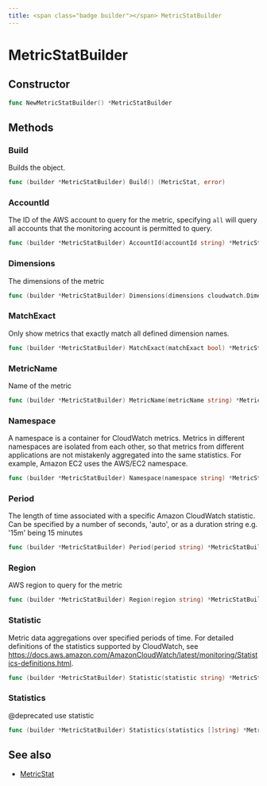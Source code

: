 ```yaml
---
title: <span class="badge builder"></span> MetricStatBuilder
---
```

# <span class="badge builder"></span> MetricStatBuilder

## Constructor

```go
func NewMetricStatBuilder() *MetricStatBuilder
```
## Methods

### <span class="badge object-method"></span> Build

Builds the object.

```go
func (builder *MetricStatBuilder) Build() (MetricStat, error)
```

### <span class="badge object-method"></span> AccountId

The ID of the AWS account to query for the metric, specifying `all` will query all accounts that the monitoring account is permitted to query.

```go
func (builder *MetricStatBuilder) AccountId(accountId string) *MetricStatBuilder
```

### <span class="badge object-method"></span> Dimensions

The dimensions of the metric

```go
func (builder *MetricStatBuilder) Dimensions(dimensions cloudwatch.Dimensions) *MetricStatBuilder
```

### <span class="badge object-method"></span> MatchExact

Only show metrics that exactly match all defined dimension names.

```go
func (builder *MetricStatBuilder) MatchExact(matchExact bool) *MetricStatBuilder
```

### <span class="badge object-method"></span> MetricName

Name of the metric

```go
func (builder *MetricStatBuilder) MetricName(metricName string) *MetricStatBuilder
```

### <span class="badge object-method"></span> Namespace

A namespace is a container for CloudWatch metrics. Metrics in different namespaces are isolated from each other, so that metrics from different applications are not mistakenly aggregated into the same statistics. For example, Amazon EC2 uses the AWS/EC2 namespace.

```go
func (builder *MetricStatBuilder) Namespace(namespace string) *MetricStatBuilder
```

### <span class="badge object-method"></span> Period

The length of time associated with a specific Amazon CloudWatch statistic. Can be specified by a number of seconds, 'auto', or as a duration string e.g. '15m' being 15 minutes

```go
func (builder *MetricStatBuilder) Period(period string) *MetricStatBuilder
```

### <span class="badge object-method"></span> Region

AWS region to query for the metric

```go
func (builder *MetricStatBuilder) Region(region string) *MetricStatBuilder
```

### <span class="badge object-method"></span> Statistic

Metric data aggregations over specified periods of time. For detailed definitions of the statistics supported by CloudWatch, see https://docs.aws.amazon.com/AmazonCloudWatch/latest/monitoring/Statistics-definitions.html.

```go
func (builder *MetricStatBuilder) Statistic(statistic string) *MetricStatBuilder
```

### <span class="badge object-method"></span> Statistics

@deprecated use statistic

```go
func (builder *MetricStatBuilder) Statistics(statistics []string) *MetricStatBuilder
```

## See also

 * <span class="badge object-type-struct"></span> [MetricStat](./object-MetricStat.md)
